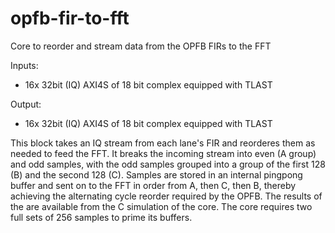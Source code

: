 # opfb-fir-to-fft
Core to reorder and stream data from the OPFB FIRs to the FFT

Inputs: 
- 16x 32bit (IQ) AXI4S of 18 bit complex equipped with TLAST

Output: 
- 16x 32bit (IQ) AXI4S of 18 bit complex equipped with TLAST

This block takes an IQ stream from each lane's FIR and reorderes them as needed to feed the FFT. It breaks the incoming
stream into even (A group) and odd samples, with the odd samples grouped into a group of the first 128 (B) and the
second 128 (C). Samples are stored in an internal pingpong buffer and sent on to the FFT in order from A, then C, then B, thereby
achieving the alternating cycle reorder required by the OPFB. The results of the are available from the C simulation of
the core. The core requires two full sets of 256 samples to prime its buffers.